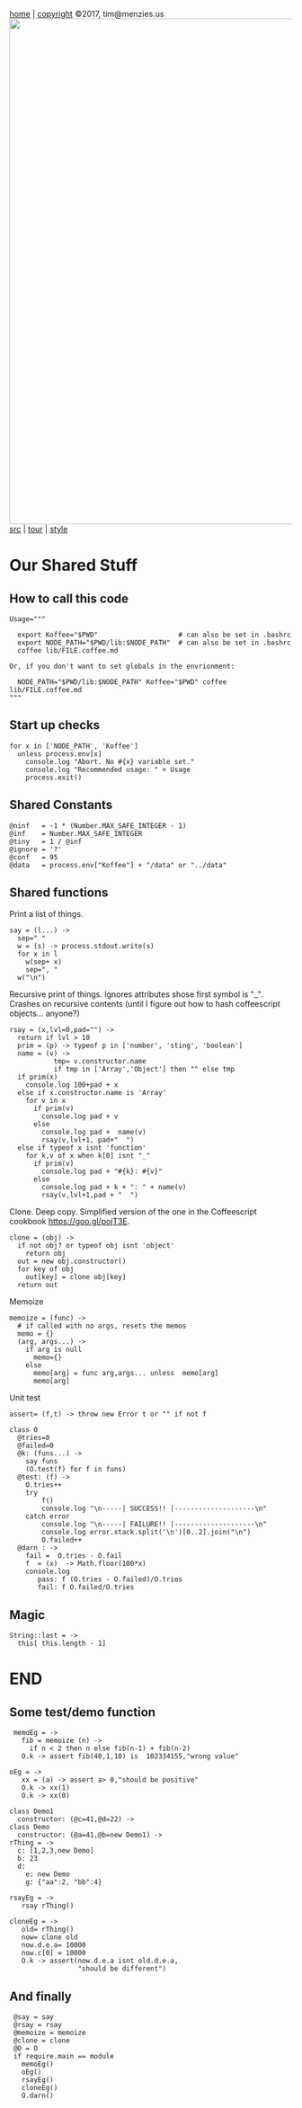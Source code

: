 [home](http://tiny.cc/koff) |
[copyright](https://github.com/koffee/script/blob/master/LICENSE.md) &copy;2017, tim&commat;menzies.us<br>
[<img width=900 src=https://raw.githubusercontent.com/koffee/script/master/img/head.jpg>](http://tiny.cc/koff)<br>
[src](https://github.com/koffee/script/tree/master/lib) |
[tour](https://github.com/koffee/script/blob/master/docs/TOUR.md) |
[style](https://github.com/koffee/script/blob/master/docs/STYLE.md) 

# Our Shared Stuff

## How to call this code

    Usage="""
            
      export Koffee="$PWD"                    # can also be set in .bashrc
      export NODE_PATH="$PWD/lib:$NODE_PATH"  # can also be set in .bashrc
      coffee lib/FILE.coffee.md

    Or, if you don't want to set globals in the envrionment:

      NODE_PATH="$PWD/lib:$NODE_PATH" Koffee="$PWD" coffee lib/FILE.coffee.md
    """

## Start up checks

    for x in ['NODE_PATH', 'Koffee']
      unless process.env[x]
        console.log "Abort. No #{x} variable set."
        console.log "Recommended usage: " + Usage
        process.exit()

## Shared Constants

    @ninf   = -1 * (Number.MAX_SAFE_INTEGER - 1)
    @inf    = Number.MAX_SAFE_INTEGER
    @tiny   = 1 / @inf
    @ignore = '?'
    @conf   = 95
    @data   = process.env["Koffee"] + "/data" or "../data"

## Shared functions

Print a list of things.

    say = (l...) ->
      sep=" "
      w = (s) -> process.stdout.write(s)
      for x in l
        w(sep+ x)
        sep=", "
      w("\n")

Recursive print of things. Ignores attributes shose first symbol
is "\_". Crashes on recursive contents
(until I figure out how to hash coffeescript objects... anyone?)

    rsay = (x,lvl=0,pad="") ->
      return if lvl > 10
      prim = (p) -> typeof p in ['number', 'sting', 'boolean']
      name = (v) ->
               tmp= v.constructor.name
               if tmp in ['Array','Object'] then "" else tmp
      if prim(x)
        console.log 100+pad + x
      else if x.constructor.name is 'Array'
        for v in x
          if prim(v)
            console.log pad + v
          else
            console.log pad +  name(v)
            rsay(v,lvl+1, pad+"  ")
      else if typeof x isnt 'function'
        for k,v of x when k[0] isnt "_"
          if prim(v)
            console.log pad + "#{k}: #{v}"
          else
            console.log pad + k + ": " + name(v)
            rsay(v,lvl+1,pad + "  ")

Clone. Deep copy. Simplified version of the
one in the Coffeescript cookbook https://goo.gl/pojT3E.

    clone = (obj) ->
      if not obj? or typeof obj isnt 'object'
        return obj
      out = new obj.constructor()
      for key of obj
        out[key] = clone obj[key]
      return out
    
Memoize

    memoize = (func) ->
      # if called with no args, resets the memos
      memo = {}
      (arg, args...) ->
        if arg is null 
          memo={}
        else
          memo[arg] = func arg,args... unless  memo[arg]
          memo[arg]

Unit test 

    assert= (f,t) -> throw new Error t or "" if not f

    class O
      @tries=0
      @failed=0
      @k: (funs...) ->
        say funs
        (O.test(f) for f in funs)
      @test: (f) ->
        O.tries++
        try
            f()
            console.log "\n-----| SUCCESS!! |--------------------\n"
        catch error
            console.log "\n-----| FAILURE!! |--------------------\n"
            console.log error.stack.split('\n')[0..2].join("\n")
            O.failed++
      @darn : ->
        fail =  O.tries - O.fail
        f  = (x)  -> Math.floor(100*x)
        console.log
           pass: f (O.tries - O.failed)/O.tries
           fail: f O.failed/O.tries

## Magic

    String::last = ->
      this[ this.length - 1]

# END

## Some test/demo function

     memoEg = ->
       fib = memoize (n) ->
         if n < 2 then n else fib(n-1) + fib(n-2)
       O.k -> assert fib(40,1,10) is  102334155,"wrong value"

    oEg = ->
       xx = (a) -> assert a> 0,"should be positive"
       O.k -> xx(1)
       O.k -> xx(0)

    class Demo1
      constructor: (@c=41,@d=22) ->
    class Demo
      constructor: (@a=41,@b=new Demo1) ->
    rThing = ->
      c: [1,2,3,new Demo]
      b: 23
      d:
        e: new Demo
        g: {"aa":2, "bb":4}

    rsayEg = ->
       rsay rThing()

    cloneEg = ->
       old= rThing()
       now= clone old
       now.d.e.a= 10000
       now.c[0] = 10000
       O.k -> assert(now.d.e.a isnt old.d.e.a,
                     "should be different")

## And finally

     @say = say
     @rsay = rsay
     @memoize = memoize
     @clone = clone
     @O = O
     if require.main == module
       memoEg()
       oEg()
       rsayEg()
       cloneEg()
       O.darn()
       

